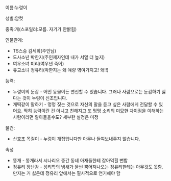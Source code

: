 이름:누렁이

성별:암컷

종족:개(스포일러:모름. 자기가 안밝힘)

인물관계:
* TS스승 김세희(주인님)
* 도사소년 박한지(주인제자인데 내가 서열 더 높지)
* 여우소녀 미리(여우년 죽어)
* 유교소녀 정유리(박한지는 왜 얘량 엮여가지고! 왜!!)

능력:
* 누렁이의 둔갑 - 어떤 동물이든 변신할 수 있습니다. 그러나 사람으로는 둔갑하기 싫다는 것이 누렁이 신조입니다.
* 개떡같이 말하기 - 멍멍 짖는 것으로 자신의 말을 듣고 싶은 사람에게 전달할 수 있어요. 딱히 능력이란 건 아니고 친해지고 또 멍멍 소리의 미묘한 차이점을 이해하는 사람이라면 알아들을수도? 세부한 설정은 미정

물건:
* 산호초 목걸이 - 누렁이 개집입니다만 아무나 들여보내주지 않습니다.

속성
* 똥개 - 똥개라서 시나리오 중간 동네 아재들한테 잡아먹힐 뻔함
* 정유리 장난감 - 성리학의 냄새가 물씬 뿜어져나오는 정유리한테는 아무것도 못함. 만지는 거 싫은데 정유리 앞에서는 필사적으로 연기해야 함
